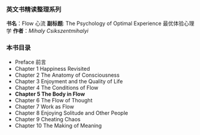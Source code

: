 ### 英文书精读整理系列
**书名**：Flow 心流 
**副标题**: The Psychology of Optimal Experience  最优体验心理学
**作者**：*Mihaly Csikszentmihalyi*

### 本书目录
*  Preface 前言
* Chapter 1 Happiness Revisited
* Chapter 2 The Anatomy of Consciousness 
* Chapter 3 Enjoyment and the Quality of Life
* Chapter 4 The Conditions of Flow
* **Chapter 5 The Body in Flow**
* Chapter 6 The Flow of Thought 
* Chapter 7 Work as Flow 
* Chapter 8 Enjoying Solitude and Other People 
* Chapter 9 Cheating Chaos 
* Chapter 10 The Making of Meaning 
 

 

 
 

 

 

 

 
